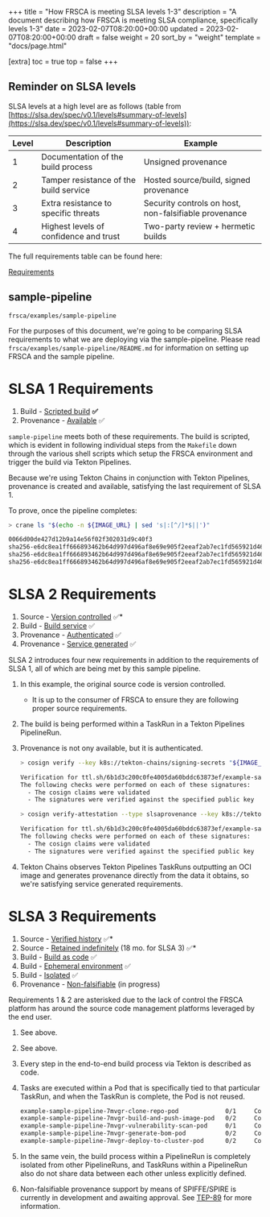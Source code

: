 +++
title = "How FRSCA is meeting SLSA levels 1-3"
description = "A document describing how FRSCA is meeting SLSA compliance, specifically levels 1-3"
date = 2023-02-07T08:20:00+00:00
updated = 2023-02-07T08:20:00+00:00
draft = false
weight = 20
sort_by = "weight"
template = "docs/page.html"

[extra]
toc = true
top = false
+++

## Reminder on SLSA levels

SLSA levels at a high level are as follows (table from
[https://slsa.dev/spec/v0.1/levels#summary-of-levels](https://slsa.dev/spec/v0.1/levels#summary-of-levels)):

| **Level** | **Description**                        | **Example**                                           |
| --------- | -------------------------------------- | ----------------------------------------------------- |
| 1         | Documentation of the build process     | Unsigned provenance                                   |
| 2         | Tamper resistance of the build service | Hosted source/build, signed provenance                |
| 3         | Extra resistance to specific threats   | Security controls on host, non-falsifiable provenance |
| 4         | Highest levels of confidence and trust | Two-party review + hermetic builds                    |

The full requirements table can be found here:

[Requirements](https://slsa.dev/spec/v0.1/requirements#summary-table)

## sample-pipeline

```other
frsca/examples/sample-pipeline
```

For the purposes of this document, we're going to be comparing SLSA requirements
to what we are deploying via the sample-pipeline. Please read
`frsca/examples/sample-pipeline/README.md` for information on setting up FRSCA
and the sample pipeline.

# SLSA 1 Requirements

1. Build -
   [Scripted build](https://slsa.dev/spec/v0.1/requirements#scripted-build)
   **✅**
2. Provenance - [Available](https://slsa.dev/spec/v0.1/requirements#available)
   ✅

`sample-pipeline` meets both of these requirements. The build is scripted, which
is evident in following individual steps from the `Makefile` down through the
various shell scripts which setup the FRSCA environment and trigger the build
via Tekton Pipelines.

Because we're using Tekton Chains in conjunction with Tekton Pipelines,
provenance is created and available, satisfying the last requirement of SLSA 1.

To prove, once the pipeline completes:

  ```bash
  > crane ls "$(echo -n ${IMAGE_URL} | sed 's|:[^/]*$||')"

  0066d00de427d12b9a14e56f02f302031d9c40f3
  sha256-e6dc8ea1ff666893462b64d997d496af8e69e905f2eeaf2ab7ec1fd565921d46.att
  sha256-e6dc8ea1ff666893462b64d997d496af8e69e905f2eeaf2ab7ec1fd565921d46.sbom
  sha256-e6dc8ea1ff666893462b64d997d496af8e69e905f2eeaf2ab7ec1fd565921d46.sig
  ```

# SLSA 2 Requirements

1. Source -
   [Version controlled](https://slsa.dev/spec/v0.1/requirements#version-controlled)
   ✅\*
2. Build -
   [Build service](https://slsa.dev/spec/v0.1/requirements#build-service) ✅
3. Provenance -
   [Authenticated](https://slsa.dev/spec/v0.1/requirements#authenticated) ✅
4. Provenance -
   [Service generated](https://slsa.dev/spec/v0.1/requirements#service-generated)
   ✅

SLSA 2 introduces four new requirements in addition to the requirements of SLSA
1, all of which are being met by this sample pipeline.

1. In this example, the original source code is version controlled.

   - It is up to the consumer of FRSCA to ensure they are following proper
     source requirements.

1. The build is being performed within a TaskRun in a Tekton Pipelines
   PipelineRun.
1. Provenance is not ony available, but it is authenticated.

    ```bash
    > cosign verify --key k8s://tekton-chains/signing-secrets "${IMAGE_URL}"

    Verification for ttl.sh/6b1d3c200c0fe4005da60bddc63873ef/example-sample:919eef3dd425318e9a65cb79b00ee323210ef070 --
    The following checks were performed on each of these signatures:
      - The cosign claims were validated
      - The signatures were verified against the specified public key

    > cosign verify-attestation --type slsaprovenance --key k8s://tekton-chains/signing-secrets "${IMAGE_URL}"

    Verification for ttl.sh/6b1d3c200c0fe4005da60bddc63873ef/example-sample:919eef3dd425318e9a65cb79b00ee323210ef070 --
    The following checks were performed on each of these signatures:
      - The cosign claims were validated
      - The signatures were verified against the specified public key
    ```

1. Tekton Chains observes Tekton Pipelines TaskRuns outputting an OCI image and
   generates provenance directly from the data it obtains, so we're satisfying
   service generated requirements.

# SLSA 3 Requirements

1. Source -
   [Verified history](https://slsa.dev/spec/v0.1/requirements#verified-history)
   ✅\*
2. Source -
   [Retained indefinitely](https://slsa.dev/spec/v0.1/requirements#retained-indefinitely)
   (18 mo. for SLSA 3) ✅\*
3. Build -
   [Build as code](https://slsa.dev/spec/v0.1/requirements#build-as-code) ✅
4. Build -
   [Ephemeral environment](https://slsa.dev/spec/v0.1/requirements#ephemeral-environment)
   ✅
5. Build - [Isolated](https://slsa.dev/spec/v0.1/requirements#isolated) ✅
6. Provenance -
   [Non-falsifiable](https://slsa.dev/spec/v0.1/requirements#non-falsifiable)
   (in progress)

Requirements 1 & 2 are asterisked due to the lack of control the FRSCA platform
has around the source code management platforms leveraged by the end user.

1. See above.
2. See above.
3. Every step in the end-to-end build process via Tekton is described as code.
4. Tasks are executed within a Pod that is specifically tied to that particular
   TaskRun, and when the TaskRun is complete, the Pod is not reused.

    ```bash
    example-sample-pipeline-7mvgr-clone-repo-pod             0/1     Completed   0          44h
    example-sample-pipeline-7mvgr-build-and-push-image-pod   0/2     Completed   0          44h
    example-sample-pipeline-7mvgr-vulnerability-scan-pod     0/1     Completed   0          44h
    example-sample-pipeline-7mvgr-generate-bom-pod           0/2     Completed   0          44h
    example-sample-pipeline-7mvgr-deploy-to-cluster-pod      0/2     Completed   0          44h
    ```

5. In the same vein, the build process within a PipelineRun is completely
   isolated from other PipelineRuns, and TaskRuns within a PipelineRun also do
   not share data between each other unless explicitly defined.
6. Non-falsifiable provenance support by means of SPIFFE/SPIRE is currently in
   development and awaiting approval. See
   [TEP-89](https://github.com/tektoncd/community/blob/main/teps/0089-nonfalsifiable-provenance-support.md)
   for more information.

